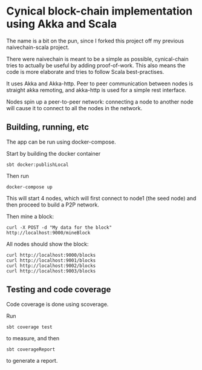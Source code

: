 Cynical block-chain implementation using Akka and Scala
=======================================================

The name is a bit on the pun, since I forked this project off my previous naivechain-scala project.

There were naivechain is meant to be a simple as possible, cynical-chain tries to actually be useful by adding proof-of-work.
This also means the code is more elaborate and tries to follow Scala best-practises.

It uses Akka and Akka-http. Peer to peer communication between nodes is straight akka remoting, and akka-http is used for a simple rest interface.

Nodes spin up a peer-to-peer network: connecting a node to another node will cause it to connect to all the nodes in the network.

Building, running, etc
----------------------

The app can be run using docker-compose.

Start by building the docker container

    sbt docker:publishLocal

Then run

    docker-compose up

This will start 4 nodes, which will first connect to node1 (the seed node) and then proceed to build a P2P network.

Then mine a block:

    curl -X POST -d "My data for the block" http://localhost:9000/mineBlock

All nodes should show the block:

    curl http://localhost:9000/blocks
    curl http://localhost:9001/blocks
    curl http://localhost:9002/blocks
    curl http://localhost:9003/blocks

Testing and code coverage
-------------------------

Code coverage is done using scoverage.

Run

    sbt coverage test

to measure, and then

    sbt coverageReport

to generate a report.


